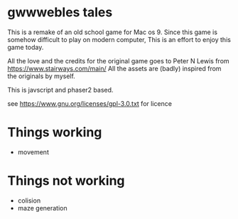 
# gwwwebles tales #

This is a remake of an old school game for Mac os 9.
Since this game is somehow difficult to play on modern computer,
This is an effort to enjoy this game today.

All the love and the credits for the original game goes to Peter N Lewis from https://www.stairways.com/main/
All the assets are (badly) inspired from the originals by myself.

This is javscript and phaser2 based.

see https://www.gnu.org/licenses/gpl-3.0.txt for licence

# Things working #
- movement

# Things not working #
- colision
- maze generation

